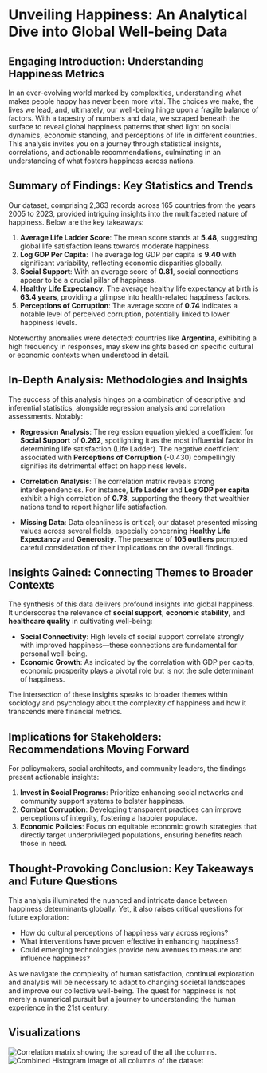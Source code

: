 # Unveiling Happiness: An Analytical Dive into Global Well-being Data

## Engaging Introduction: Understanding Happiness Metrics

In an ever-evolving world marked by complexities, understanding what makes people happy has never been more vital. The choices we make, the lives we lead, and, ultimately, our well-being hinge upon a fragile balance of factors. With a tapestry of numbers and data, we scraped beneath the surface to reveal global happiness patterns that shed light on social dynamics, economic standing, and perceptions of life in different countries. This analysis invites you on a journey through statistical insights, correlations, and actionable recommendations, culminating in an understanding of what fosters happiness across nations.

## Summary of Findings: Key Statistics and Trends

Our dataset, comprising 2,363 records across 165 countries from the years 2005 to 2023, provided intriguing insights into the multifaceted nature of happiness. Below are the key takeaways:

1. **Average Life Ladder Score**: The mean score stands at **5.48**, suggesting global life satisfaction leans towards moderate happiness.
2. **Log GDP Per Capita**: The average log GDP per capita is **9.40** with significant variability, reflecting economic disparities globally.
3. **Social Support**: With an average score of **0.81**, social connections appear to be a crucial pillar of happiness.
4. **Healthy Life Expectancy**: The average healthy life expectancy at birth is **63.4 years**, providing a glimpse into health-related happiness factors.
5. **Perceptions of Corruption**: The average score of **0.74** indicates a notable level of perceived corruption, potentially linked to lower happiness levels.

Noteworthy anomalies were detected: countries like **Argentina**, exhibiting a high frequency in responses, may skew insights based on specific cultural or economic contexts when understood in detail.

## In-Depth Analysis: Methodologies and Insights

The success of this analysis hinges on a combination of descriptive and inferential statistics, alongside regression analysis and correlation assessments. Notably:

- **Regression Analysis**: The regression equation yielded a coefficient for **Social Support** of **0.262**, spotlighting it as the most influential factor in determining life satisfaction (Life Ladder). The negative coefficient associated with **Perceptions of Corruption** (-0.430) compellingly signifies its detrimental effect on happiness levels.
  
- **Correlation Analysis**: The correlation matrix reveals strong interdependencies. For instance, **Life Ladder** and **Log GDP per capita** exhibit a high correlation of **0.78**, supporting the theory that wealthier nations tend to report higher life satisfaction.

- **Missing Data**: Data cleanliness is critical; our dataset presented missing values across several fields, especially concerning **Healthy Life Expectancy** and **Generosity**. The presence of **105 outliers** prompted careful consideration of their implications on the overall findings.

## Insights Gained: Connecting Themes to Broader Contexts

The synthesis of this data delivers profound insights into global happiness. It underscores the relevance of **social support**, **economic stability**, and **healthcare quality** in cultivating well-being:

- **Social Connectivity**: High levels of social support correlate strongly with improved happiness—these connections are fundamental for personal well-being.
- **Economic Growth**: As indicated by the correlation with GDP per capita, economic prosperity plays a pivotal role but is not the sole determinant of happiness.
  
The intersection of these insights speaks to broader themes within sociology and psychology about the complexity of happiness and how it transcends mere financial metrics.

## Implications for Stakeholders: Recommendations Moving Forward

For policymakers, social architects, and community leaders, the findings present actionable insights:

1. **Invest in Social Programs**: Prioritize enhancing social networks and community support systems to bolster happiness.
2. **Combat Corruption**: Developing transparent practices can improve perceptions of integrity, fostering a happier populace.
3. **Economic Policies**: Focus on equitable economic growth strategies that directly target underprivileged populations, ensuring benefits reach those in need.

## Thought-Provoking Conclusion: Key Takeaways and Future Questions

This analysis illuminated the nuanced and intricate dance between happiness determinants globally. Yet, it also raises critical questions for future exploration:

- How do cultural perceptions of happiness vary across regions?
- What interventions have proven effective in enhancing happiness?
- Could emerging technologies provide new avenues to measure and influence happiness?

As we navigate the complexity of human satisfaction, continual exploration and analysis will be necessary to adapt to changing societal landscapes and improve our collective well-being. The quest for happiness is not merely a numerical pursuit but a journey to understanding the human experience in the 21st century.

## Visualizations
![Correlation matrix showing the spread of the all the columns.](/workspaces/SmartDataAnalyzer/happiness/correlation_matrix.png)
![Combined Histogram image of all columns of the dataset](/workspaces/SmartDataAnalyzer/happiness/combined_histograms.png)
